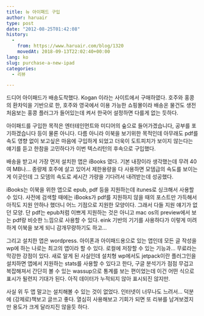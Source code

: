 ```yaml
---
title: 뉴 아이패드 구입
author: haruair
type: post
date: "2012-08-25T01:42:08"
history:
  - 
    from: https://www.haruair.com/blog/1320
    movedAt: 2018-09-13T22:02:40+00:00
lang: ko
slug: purchase-a-new-ipad
categories:
  - 리뷰

---
```

드디어 아이패드가 배송도착했다. Kogan 이라는 사이트에서 구매하였다. 호주와 홍콩의 환차익을 기반으로 한, 호주와 영국에서 이용 가능한 쇼핑몰이라 배송온 물건도 생전 처음보는 홍콩 플러그가 들어있는데 켜서 한국어 설정하면 다를게 없는 듯하다.

아이패드를 구입한 목적은 엔터테인먼트와 미디어의 숲으로 들어가겠습니다, 공부를 포기하겠습니다 등이 물론 아니다. 다름 아니라 이북을 보기위한 목적인데 아무래도 pdf를 속도 영향 없이 보고싶은 마음에 구입하게 되었고 더욱이 도트피치가 보이지 않는다는 얘기를 듣고 한참을 고민하다가 이번 텍스리턴의 후속으로 구입했다.

배송을 받고서 가장 먼저 설치한 앱은 iBooks 였다. 기본 내장이라 생각했는데 무려 40여 MB나&#8230; 종량제 호주에 살고 있어서 제한용량을 다 사용하면 모뎀급의 속도를 보이는게 이곳인데 그 모뎀의 속도로 세시간 가량을 기다려서 내려받는데 성공했다.

iBooks는 이북을 위한 앱으로 epub, pdf 등을 지원하는데 itunes로 싱크해서 사용할 수 있다. 사전에 검색할 때에는 iBooks가 pdf를 지원하지 않을 때의 포스트만 가득해서 아직도 지원 안하나 했더니 어느 기점으로 지원한 모양이다. 그래서 다들 지원 얘기가 없던 모양. 단 pdf는 epub처럼 이쁘게 지원하는 것은 아니고 mac os의 preview에서 보는 pdf랑 비슷한 느낌으로 사용할 수 있다. eink 기반의 기기를 사용하다가 이렇게 미려하게 이북을 보게 되니 감개무량하기도 하고&#8230;

그리고 설치한 앱은 wordpress. 아이폰과 아이패드용으로 있는 앱인데 모든 글 작성을 wp에 하는 나로는 최고의 앱이라 할 수 있다. 로컬에 저장할 수 있는 기능과&#8230; 무료라는 막강한 강점이 있다. 새로 알게 된 사실인데 설치형 wp에서도 jetpack이란 플러그인을 설치하면 앱에서 지원하는 stats를 사용할 수 있다고 한다, 구글 분석기가 점점 무겁고 복잡해져서 간단히 볼 수 있는 wassup으로 통계를 보는 편이었는데 이건 어떤 식으로 표시가 될련지 기대가 된다. 아직 데이터가 누적되지 않아 표시되진 않지만.

사실 위 두 앱 말고는 설치해볼 수 있는 것이 없었다. 인터넷이 너무나도 느려서&#8230; 덕분에 (강제로)책보고 글쓰고 좋다. 열심히 사용해보고 기회가 되면 또 리뷰를 남겨보겠지만 용도가 크게 달라지진 않을듯 하다.